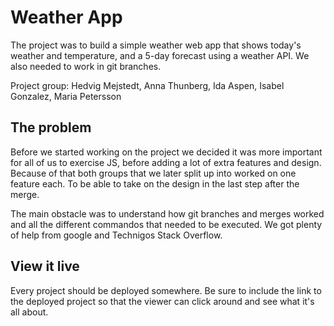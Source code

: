 # Weather App
The project was to build a simple weather web app that shows today's weather and temperature, and a 5-day forecast using a weather API. We also needed to work in git branches.

Project group: Hedvig Mejstedt, Anna Thunberg, Ida Aspen, Isabel Gonzalez, Maria Petersson

## The problem
Before we started working on the project we decided it was more important for all of us to exercise JS, before adding a lot of extra features and design. Because of that both groups that we later split up into worked on one feature each. To be able to take on the design in the last step after the merge.

The main obstacle was to understand how git branches and merges worked and all the different commandos that needed to be executed. We got plenty of help from google and Technigos Stack Overflow.  

## View it live

Every project should be deployed somewhere. Be sure to include the link to the deployed project so that the viewer can click around and see what it's all about.

